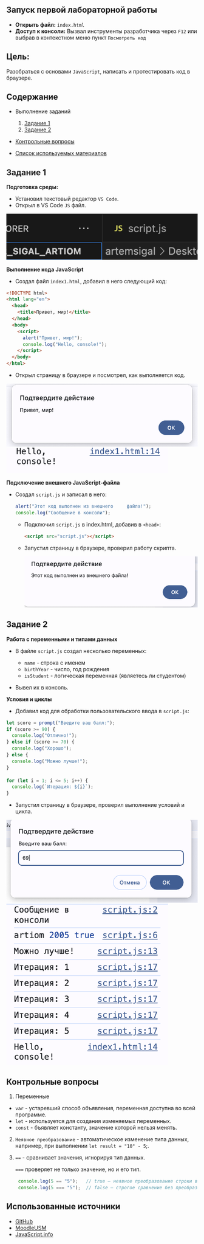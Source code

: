 
## Запуск первой лабораторной работы 
- **Открыть файл:** `index.html`
-  **Доступ к консоли:** Вызвал инструменты разработчика через `F12` или выбрав в контекстном меню пункт `Посмотреть код`

## Цель:
Разобраться с основами `JavaScript`, написать и протестировать код в браузере.

## Содержание
- Выполнение заданий

  1. [Задание 1](#задание-1)
  2. [Задание 2](#задание-2)
- [Контрольные вопросы](#контрольные-вопросы)
- [Список используемых материалов](#использованные-источники)

## Задание 1

**Подготовка среды:**
- Установил текстовый редактор `VS Code`.
- Открыл в VS Code `JS` файл.
  
![Node.js](first.png)

**Выполнение кода JavaScript**

  - Создал файл `index1.html`, добавил в него следующий код:

   ```html
   <!DOCTYPE html>
   <html lang="en">
     <head>
       <title>Привет, мир!</title>
     </head>
     <body>
       <script>
         alert("Привет, мир!");
         console.log("Hello, console!");
       </script>
     </body>
   </html>
   ```

   - Открыл страницу в браузере и посмотрел, как выполняется код.

  ![](second.png)
  ![](third.png)

**Подключение внешнего JavaScript-файла**

  - Создал `script.js` и записал в него:

       ```javascript
       alert("Этот код выполнен из внешнего     файла!");
       console.log("Сообщение в консоли");
       ```

    - Подключил `script.js` в index.html, добавив в `<head>`:

       ```html
       <script src="script.js"></script>
       ```

    - Запустил страницу в браузере, проверил работу скрипта.
      
       ![](fourth.png)

## Задание 2
**Работа с переменными и типами данных**

   - В файле `script.js` создал несколько переменных:

     - `name` - строка с именем
     - `birthYear` - число, год рождения
     - `isStudent` - логическая переменная (являетесь ли студентом)

   - Вывел их в консоль.

**Условия и циклы**

   - Добавил код для обработки пользовательского ввода в `script.js`:

   ```javascript
   let score = prompt("Введите ваш балл:");
   if (score >= 90) {
     console.log("Отлично!");
   } else if (score >= 70) {
     console.log("Хорошо");
   } else {
     console.log("Можно лучше!");
   }

   for (let i = 1; i <= 5; i++) {
     console.log(`Итерация: ${i}`);
   }
   ```

   - Запустил страницу в браузере, проверил выполнение условий и цикла.

  ![](fifth.png)
  ![](sixth.png)

## Контрольные вопросы
1. Переменные
 - `var` - устаревший способ объявления, переменная доступна во всей программе.
 - `let` - используется для создания изменяемых переменных.
 - `const` - бъявляет константу, значение которой нельзя менять.

 2. `Неявное преобразование`  - автоматическое изменение типа данных, например, при выполнении `let result = "10" - 5`;.

 3. `==` - сравнивает значения, игнорируя тип данных. 
    
    `===` проверяет не только значение, но и его тип.
    ```javascript
     console.log(5 == "5");   // true — неявное преобразование строки в число
     console.log(5 === "5");  // false — строгое сравнение без преобразования
    ```

## Использованные источники
- [GitHub](https://gist.github.com/asabaylus/3071099#start-of-content)
- [MoodleUSM](https://moodle.usm.md/mod/page/view.php?id=300750)
- [JavaScript.info](https://javascript.info/)

